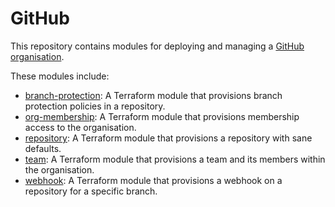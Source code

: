 # GitHub

This repository contains modules for deploying and managing a [GitHub organisation](https://help.github.com/articles/about-organizations/).

These modules include:

- [branch-protection](branch-protection): A Terraform module that provisions branch protection policies in a repository.
- [org-membership](org-membership): A Terraform module that provisions membership access to the organisation.
- [repository](repository): A Terraform module that provisions a repository with sane defaults.
- [team](team): A Terraform module that provisions a team and its members within the organisation.
- [webhook](webhook): A Terraform module that provisions a webhook on a repository for a specific branch.
